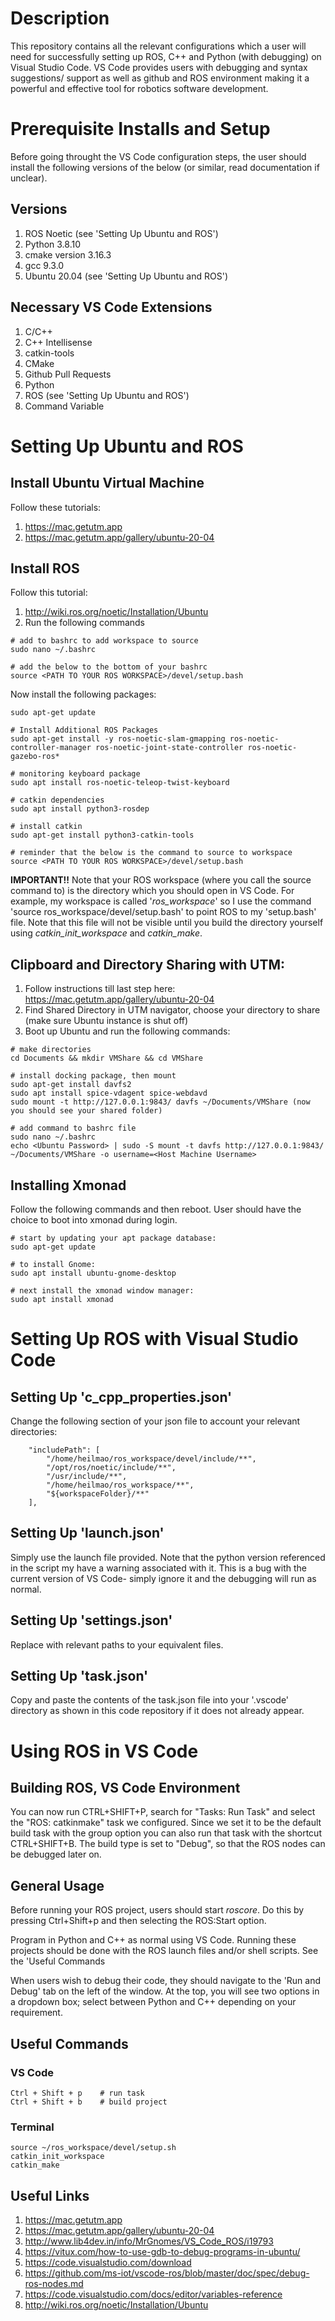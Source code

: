 # Description
This repository contains all the relevant configurations which a user will need for successfully setting up ROS, C++ and Python (with debugging) on Visual Studio Code. VS Code provides users with debugging and syntax suggestions/ support as well as github and ROS environment making it a powerful and effective tool for robotics software development.

# Prerequisite Installs and Setup
Before going throught the VS Code configuration steps, the user should install the following versions of the below (or similar, read documentation if unclear).

## Versions
1) ROS Noetic (see 'Setting Up Ubuntu and ROS')
2) Python 3.8.10
3) cmake version 3.16.3
4) gcc 9.3.0
5) Ubuntu 20.04 (see 'Setting Up Ubuntu and ROS')

## Necessary VS Code Extensions
1) C/C++
2) C++ Intellisense
3) catkin-tools
4) CMake
5) Github Pull Requests
6) Python
7) ROS (see 'Setting Up Ubuntu and ROS')
8) Command Variable

# Setting Up Ubuntu and ROS
## Install Ubuntu Virtual Machine
Follow these tutorials:
1) https://mac.getutm.app 
2) https://mac.getutm.app/gallery/ubuntu-20-04

## Install ROS
Follow this tutorial:
1) http://wiki.ros.org/noetic/Installation/Ubuntu
2) Run the following commands
```text 
# add to bashrc to add workspace to source
sudo nano ~/.bashrc

# add the below to the bottom of your bashrc
source <PATH TO YOUR ROS WORKSPACE>/devel/setup.bash
```

Now install the following packages:
```text
sudo apt-get update

# Install Additional ROS Packages
sudo apt-get install -y ros-noetic-slam-gmapping ros-noetic-
controller-manager ros-noetic-joint-state-controller ros-noetic-
gazebo-ros*

# monitoring keyboard package
sudo apt install ros-noetic-teleop-twist-keyboard

# catkin dependencies
sudo apt install python3-rosdep

# install catkin
sudo apt-get install python3-catkin-tools

# reminder that the below is the command to source to workspace
source <PATH TO YOUR ROS WORKSPACE>/devel/setup.bash
```

__IMPORTANT!!__ Note that your ROS workspace (where you call the source command to) is the directory which you should open in VS Code. For example, my workspace is called '_ros_workspace_' so I use the command 'source ros_workspace/devel/setup.bash' to point ROS to my 'setup.bash' file. Note that this file will not be visible until you build the directory yourself using _catkin_init_workspace_ and _catkin_make_.

## Clipboard and Directory Sharing with UTM:
1. Follow instructions till last step here: https://mac.getutm.app/gallery/ubuntu-20-04
2. Find Shared Directory in UTM navigator, choose your directory to share (make sure Ubuntu instance is shut off)
3. Boot up Ubuntu and run the following commands:
```text
# make directories
cd Documents && mkdir VMShare && cd VMShare

# install docking package, then mount
sudo apt-get install davfs2
sudo apt install spice-vdagent spice-webdavd
sudo mount -t http://127.0.0.1:9843/ davfs ~/Documents/VMShare (now you should see your shared folder)

# add command to bashrc file
sudo nano ~/.bashrc
echo <Ubuntu Password> | sudo -S mount -t davfs http://127.0.0.1:9843/ ~/Documents/VMShare -o username=<Host Machine Username>
```
## Installing Xmonad
Follow the following commands and then reboot. User should have the choice to boot into xmonad during login.
```text
# start by updating your apt package database:
sudo apt-get update

# to install Gnome:
sudo apt install ubuntu-gnome-desktop

# next install the xmonad window manager:
sudo apt install xmonad
```

# Setting Up ROS with Visual Studio Code
## Setting Up 'c_cpp_properties.json'
Change the following section of your json file to account your relevant directories:
```text
    "includePath": [
        "/home/heilmao/ros_workspace/devel/include/**",
        "/opt/ros/noetic/include/**",
        "/usr/include/**",
        "/home/heilmao/ros_workspace/**",
        "${workspaceFolder}/**"
    ],
```

## Setting Up 'launch.json'
Simply use the launch file provided. Note that the python version referenced in the script my have a warning associated with it. This is a bug with the current version of VS Code- simply ignore it and the debugging will run as normal.

## Setting Up 'settings.json'
Replace with relevant paths to your equivalent files.

## Setting Up 'task.json'
Copy and paste the contents of the task.json file into your '.vscode' directory as shown in this code repository if it does not already appear.

# Using ROS in VS Code
## Building ROS, VS Code Environment
You can now run CTRL+SHIFT+P, search for "Tasks: Run Task" and select the "ROS: catkinmake" task we configured. Since we set it to be the default build task with the group option you can also run that task with the shortcut CTRL+SHIFT+B. The build type is set to "Debug", so that the ROS nodes can be debugged later on.

## General Usage
Before running your ROS project, users should start _roscore_. Do this by pressing Ctrl+Shift+p and then selecting the ROS:Start option.

Program in Python and C++ as normal using VS Code. Running these projects should be done with the ROS launch files and/or shell scripts. See the 'Useful Commands 

When users wish to debug their code, they should navigate to the 'Run and Debug' tab on the left of the window. At the top, you will see two options in a dropdown box; select between Python and C++ depending on your requirement.

## Useful Commands

### VS Code
```text
Ctrl + Shift + p    # run task
Ctrl + Shift + b    # build project
```

### Terminal
```text
source ~/ros_workspace/devel/setup.sh
catkin_init_workspace
catkin_make
```

## Useful Links
1) https://mac.getutm.app 
2) https://mac.getutm.app/gallery/ubuntu-20-04
3) http://www.lib4dev.in/info/MrGnomes/VS_Code_ROS/i19793
4) https://vitux.com/how-to-use-gdb-to-debug-programs-in-ubuntu/
5) https://code.visualstudio.com/download
6) https://github.com/ms-iot/vscode-ros/blob/master/doc/spec/debug-ros-nodes.md
7) https://code.visualstudio.com/docs/editor/variables-reference
8) http://wiki.ros.org/noetic/Installation/Ubuntu

